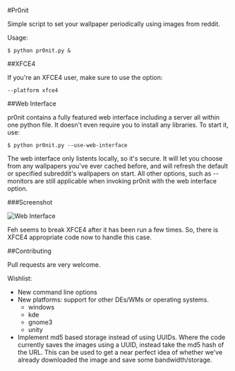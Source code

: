 #Pr0nit

Simple script to set your wallpaper periodically using images from 
reddit. 

Usage:

    $ python pr0nit.py &


##XFCE4

If you're an XFCE4 user, make sure to use the option:
  
    --platform xfce4 


##Web Interface

pr0nit contains a fully featured web interface including a server
all within one python file. It doesn't even require you to install
any libraries. To start it, use:

    $ python pr0nit.py --use-web-interface

The web interface only listents locally, so it's secure. It will let you
choose from any wallpapers you've ever cached before, and will refresh
the default or specified subreddit's wallpapers on start. All other options,
such as --monitors are still applicable when invoking pr0nit with the web
interface option.

###Screenshot
  
  ![Web Interface](http://i.imgur.com/a5LZYH9.png)




Feh seems to break XFCE4 after it has been run a few times. So, there is
XFCE4 appropriate code now to handle this case.

##Contributing

Pull requests are very welcome. 

Wishlist:

  * New command line options
  * New platforms: support for other DEs/WMs or operating systems.
      * windows
      * kde
      * gnome3
      * unity
  * Implement md5 based storage instead of using UUIDs. Where the code
    currently saves the images using a UUID, instead take the md5 hash
    of the URL. This can be used to get a near perfect idea of whether
    we've already downloaded the image and save some bandwidth/storage.

